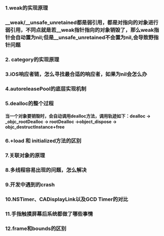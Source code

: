 ### 1.weak的实现原理
### __weak/__unsafe_unretained都是弱引用，都是对指向的对象进行弱引用，不同点就是若__weak指针指向的对象销毁了，那么weak指针会自动置为nil;但是__unsafe_unretained不会置为nil,会导致野指针问题





### 2. category的实现原理
### 3.iOS响应者链，怎么寻找最合适的响应者，如果为nil会怎么办

### 4.autoreleasePool的底层实现机制

### 5.dealloc的整个过程
#### 当一个对象要销毁时，会自动调用dealloc方法，调用轨迹如下：dealloc -> _objc_rootDealloc -> rootDealloc ->object_dispose -> objc_destructInstance+free

### 6.+load 和 initialized方法的区别

### 7.关联对象的原理

### 8.多线程容易出现的问题，怎么解决

### 9.开发中遇到的crash

### 10.NSTimer、CADisplayLink以及GCD Timer的对比

### 11.手指触摸屏幕后系统都做了哪些事情

### 12.frame和bounds的区别
